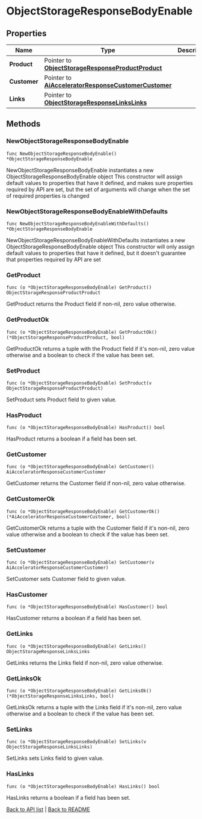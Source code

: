 # ObjectStorageResponseBodyEnable

## Properties

Name | Type | Description | Notes
------------ | ------------- | ------------- | -------------
**Product** | Pointer to [**ObjectStorageResponseProductProduct**](ObjectStorageResponseProductProduct.md) |  | [optional] 
**Customer** | Pointer to [**AiAcceleratorResponseCustomerCustomer**](AiAcceleratorResponseCustomerCustomer.md) |  | [optional] 
**Links** | Pointer to [**ObjectStorageResponseLinksLinks**](ObjectStorageResponseLinksLinks.md) |  | [optional] 

## Methods

### NewObjectStorageResponseBodyEnable

`func NewObjectStorageResponseBodyEnable() *ObjectStorageResponseBodyEnable`

NewObjectStorageResponseBodyEnable instantiates a new ObjectStorageResponseBodyEnable object
This constructor will assign default values to properties that have it defined,
and makes sure properties required by API are set, but the set of arguments
will change when the set of required properties is changed

### NewObjectStorageResponseBodyEnableWithDefaults

`func NewObjectStorageResponseBodyEnableWithDefaults() *ObjectStorageResponseBodyEnable`

NewObjectStorageResponseBodyEnableWithDefaults instantiates a new ObjectStorageResponseBodyEnable object
This constructor will only assign default values to properties that have it defined,
but it doesn't guarantee that properties required by API are set

### GetProduct

`func (o *ObjectStorageResponseBodyEnable) GetProduct() ObjectStorageResponseProductProduct`

GetProduct returns the Product field if non-nil, zero value otherwise.

### GetProductOk

`func (o *ObjectStorageResponseBodyEnable) GetProductOk() (*ObjectStorageResponseProductProduct, bool)`

GetProductOk returns a tuple with the Product field if it's non-nil, zero value otherwise
and a boolean to check if the value has been set.

### SetProduct

`func (o *ObjectStorageResponseBodyEnable) SetProduct(v ObjectStorageResponseProductProduct)`

SetProduct sets Product field to given value.

### HasProduct

`func (o *ObjectStorageResponseBodyEnable) HasProduct() bool`

HasProduct returns a boolean if a field has been set.

### GetCustomer

`func (o *ObjectStorageResponseBodyEnable) GetCustomer() AiAcceleratorResponseCustomerCustomer`

GetCustomer returns the Customer field if non-nil, zero value otherwise.

### GetCustomerOk

`func (o *ObjectStorageResponseBodyEnable) GetCustomerOk() (*AiAcceleratorResponseCustomerCustomer, bool)`

GetCustomerOk returns a tuple with the Customer field if it's non-nil, zero value otherwise
and a boolean to check if the value has been set.

### SetCustomer

`func (o *ObjectStorageResponseBodyEnable) SetCustomer(v AiAcceleratorResponseCustomerCustomer)`

SetCustomer sets Customer field to given value.

### HasCustomer

`func (o *ObjectStorageResponseBodyEnable) HasCustomer() bool`

HasCustomer returns a boolean if a field has been set.

### GetLinks

`func (o *ObjectStorageResponseBodyEnable) GetLinks() ObjectStorageResponseLinksLinks`

GetLinks returns the Links field if non-nil, zero value otherwise.

### GetLinksOk

`func (o *ObjectStorageResponseBodyEnable) GetLinksOk() (*ObjectStorageResponseLinksLinks, bool)`

GetLinksOk returns a tuple with the Links field if it's non-nil, zero value otherwise
and a boolean to check if the value has been set.

### SetLinks

`func (o *ObjectStorageResponseBodyEnable) SetLinks(v ObjectStorageResponseLinksLinks)`

SetLinks sets Links field to given value.

### HasLinks

`func (o *ObjectStorageResponseBodyEnable) HasLinks() bool`

HasLinks returns a boolean if a field has been set.


[Back to API list](../README.md#documentation-for-api-endpoints) | [Back to README](../README.md)


